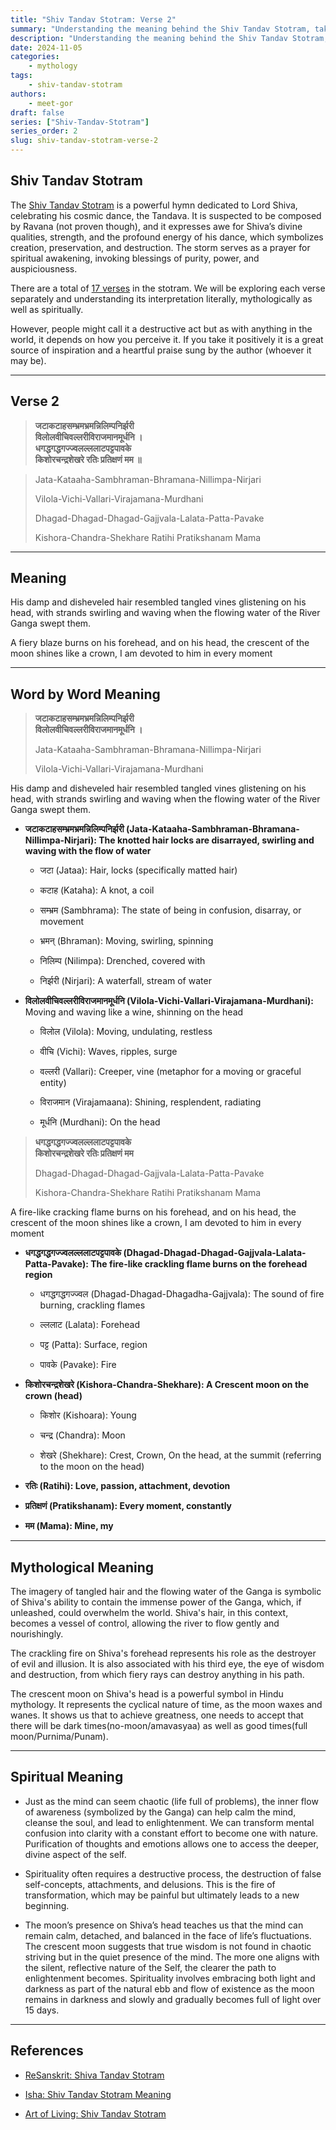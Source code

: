 ```yaml
---
title: "Shiv Tandav Stotram: Verse 2"
summary: "Understanding the meaning behind the Shiv Tandav Stotram, taking a detailed look at the second verse, and uncovering its true meaning."
description: "Understanding the meaning behind the Shiv Tandav Stotram, taking a detailed look at the second verse, and uncovering its true meaning."
date: 2024-11-05
categories:
    - mythology
tags:
    - shiv-tandav-stotram
authors:
    - meet-gor
draft: false
series: ["Shiv-Tandav-Stotram"]
series_order: 2
slug: shiv-tandav-stotram-verse-2
---
```



## Shiv Tandav Stotram

The [Shiv Tandav Stotram](https://en.wikipedia.org/wiki/Shiva_Tandava_Stotra) is a powerful hymn dedicated to Lord Shiva, celebrating his cosmic dance, the Tandava. It is suspected to be composed by Ravana (not proven though), and it expresses awe for Shiva’s divine qualities, strength, and the profound energy of his dance, which symbolizes creation, preservation, and destruction. The storm serves as a prayer for spiritual awakening, invoking blessings of purity, power, and auspiciousness.

There are a total of [17 verses](https://hindi.webdunia.com/aarti-chalisa/shiv-tandav-stotram-114100100059_1.html) in the stotram. We will be exploring each verse separately and understanding its interpretation literally, mythologically as well as spiritually.

However, people might call it a destructive act but as with anything in the world, it depends on how you perceive it. If you take it positively it is a great source of inspiration and a heartful praise sung by the author (whoever it may be).

---

## Verse 2

> **जटाकटाहसम्भ्रमभ्रमन्निलिम्पनिर्झरी  
> विलोलवीचिवल्लरीविराजमानमूर्धनि ।  
> धगद्धगद्धगज्ज्वलल्ललाटपट्टपावके  
> किशोरचन्द्रशेखरे रतिः प्रतिक्षणं मम ॥**

> Jata-Kataaha-Sambhraman-Bhramana-Nillimpa-Nirjari
> 
> Vilola-Vichi-Vallari-Virajamana-Murdhani
> 
> Dhagad-Dhagad-Dhagad-Gajjvala-Lalata-Patta-Pavake
> 
> Kishora-Chandra-Shekhare Ratihi Pratikshanam Mama

---

## Meaning

His damp and disheveled hair resembled tangled vines glistening on his head, with strands swirling and waving when the flowing water of the River Ganga swept them.

A fiery blaze burns on his forehead, and on his head, the crescent of the moon shines like a crown, I am devoted to him in every moment

---

## Word by Word Meaning

> **जटाकटाहसम्भ्रमभ्रमन्निलिम्पनिर्झरी  
> विलोलवीचिवल्लरीविराजमानमूर्धनि ।**
> 
> Jata-Kataaha-Sambhraman-Bhramana-Nillimpa-Nirjari
> 
> Vilola-Vichi-Vallari-Virajamana-Murdhani

His damp and disheveled hair resembled tangled vines glistening on his head, with strands swirling and waving when the flowing water of the River Ganga swept them.

* **जटाकटाहसम्भ्रमभ्रमन्निलिम्पनिर्झरी (Jata-Kataaha-Sambhraman-Bhramana-Nillimpa-Nirjari): The knotted hair locks are disarrayed, swirling and waving with the flow of water**
    
    * जटा (Jataa): Hair, locks (specifically matted hair)
        
    * कटाह (Kataha): A knot, a coil
        
    * सम्भ्रम (Sambhrama): The state of being in confusion, disarray, or movement
        
    * भ्रमन् (Bhraman): Moving, swirling, spinning
        
    * निलिम्प (Nilimpa): Drenched, covered with
        
    * निर्झरी (Nirjari): A waterfall, stream of water
        
* **विलोलवीचिवल्लरीविराजमानमूर्धनि (Vilola-Vichi-Vallari-Virajamana-Murdhani):** Moving and waving like a wine, shinning on the head
    
    * विलोल (Vilola): Moving, undulating, restless
        
    * वीचि (Vichi): Waves, ripples, surge
        
    * वल्लरी (Vallari): Creeper, vine (metaphor for a moving or graceful entity)
        
    * विराजमान (Virajamaana): Shining, resplendent, radiating
        
    * मूर्धनि (Murdhani): On the head
        

> **धगद्धगद्धगज्ज्वलल्ललाटपट्टपावके  
> किशोरचन्द्रशेखरे रतिः प्रतिक्षणं मम**
> 
> Dhagad-Dhagad-Dhagad-Gajjvala-Lalata-Patta-Pavake
> 
> Kishora-Chandra-Shekhare Ratihi Pratikshanam Mama

A fire-like cracking flame burns on his forehead, and on his head, the crescent of the moon shines like a crown, I am devoted to him in every moment

* **धगद्धगद्धगज्ज्वलल्ललाटपट्टपावके (Dhagad-Dhagad-Dhagad-Gajjvala-Lalata-Patta-Pavake): The fire-like crackling flame burns on the forehead region**
    
    * धगद्धगद्धगज्ज्वल (Dhagad-Dhagad-Dhagadha-Gajjvala): The sound of fire burning, crackling flames
        
    * ल्ललाट (Lalata): Forehead
        
    * पट्ट (Patta): Surface, region
        
    * पावके (Pavake): Fire
        
* **किशोरचन्द्रशेखरे (Kishora-Chandra-Shekhare): A Crescent moon on the crown (head)**
    
    * किशोर (Kishoara): Young
        
    * चन्द्र (Chandra): Moon
        
    * शेखरे (Shekhare): Crest, Crown, On the head, at the summit (referring to the moon on the head)
        
* **रतिः (Ratihi): Love, passion, attachment, devotion**
    
* **प्रतिक्षणं (Pratikshanam): Every moment, constantly**
    
* **मम (Mama): Mine, my**
    

---

## Mythological Meaning

The imagery of tangled hair and the flowing water of the Ganga is symbolic of Shiva's ability to contain the immense power of the Ganga, which, if unleashed, could overwhelm the world. Shiva's hair, in this context, becomes a vessel of control, allowing the river to flow gently and nourishingly.

The crackling fire on Shiva's forehead represents his role as the destroyer of evil and illusion. It is also associated with his third eye, the eye of wisdom and destruction, from which fiery rays can destroy anything in his path.

The crescent moon on Shiva's head is a powerful symbol in Hindu mythology. It represents the cyclical nature of time, as the moon waxes and wanes. It shows us that to achieve greatness, one needs to accept that there will be dark times(no-moon/amavasyaa) as well as good times(full moon/Purnima/Punam).

---

## Spiritual Meaning

* Just as the mind can seem chaotic (life full of problems), the inner flow of awareness (symbolized by the Ganga) can help calm the mind, cleanse the soul, and lead to enlightenment. We can transform mental confusion into clarity with a constant effort to become one with nature. Purification of thoughts and emotions allows one to access the deeper, divine aspect of the self.
    
* Spirituality often requires a destructive process, the destruction of false self-concepts, attachments, and delusions. This is the fire of transformation, which may be painful but ultimately leads to a new beginning.
    
* The moon’s presence on Shiva’s head teaches us that the mind can remain calm, detached, and balanced in the face of life’s fluctuations. The crescent moon suggests that true wisdom is not found in chaotic striving but in the quiet presence of the mind. The more one aligns with the silent, reflective nature of the Self, the clearer the path to enlightenment becomes. Spirituality involves embracing both light and darkness as part of the natural ebb and flow of existence as the moon remains in darkness and slowly and gradually becomes full of light over 15 days.
    

---

## References

* [ReSanskrit: Shiva Tandav Stotram](https://resanskrit.com/blogs/blog-post/shiv-tandav-stotram-lyrics-hindi-english-translation)
    
* [Isha: Shiv Tandav Stotram Meaning](https://isha.sadhguru.org/mahashivratri/hi/shiva/shiv-tandav-stotram-lyrics-in-hindi/)
    
* [Art of Living: Shiv Tandav Stotram](https://www.artofliving.org/in-en/mahashivratri/shiv-tandav-stotram-lyrics-meaning-benefits)
